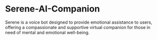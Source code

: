 # Serene-AI-Companion
Serene is a voice bot designed to provide emotional assistance to users, offering a compassionate and supportive virtual companion for those in need of mental and emotional well-being.
